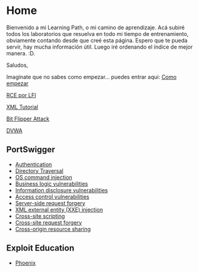 # Home
Bienvenido a mi Learning Path, o mi camino de aprendizaje. Acá subiré todos los laboratorios que resuelva en todo mi tiempo de entrenamiento, obviamente contando desde que creé esta página. Espero que te pueda servir, hay mucha información útil. Luego iré ordenando el índice de mejor manera. :D.

Saludos,

Imaginate que no sabes como empezar... puedes entrar aqui: [Como empezar](/how-to-start)

[RCE por LFI](rce-phpinfo/)

[XML Tutorial](xml-tutorial/)

[Bit Flipper Attack](bit-flipper-attack/)

[DVWA](dvwa/)

## PortSwigger

- [Authentication](authentication-ps/)
- [Directory Traversal](directory-traversal-ps/)
- [OS command injection](command-injection-ps/)
- [Business logic vulnerabilities](business-logic-ps/)
- [Information disclosure vulnerabilities](information-disclosure-ps/)
- [Access control vulnerabilities](access-control-ps/)
- [Server-side request forgery](ssrf-ps/)
- [XML external entity (XXE) injection](xxe-ps/)
- [Cross-site scripting](xss-ps/)
- [Cross-site request forgery](csrf-ps/)
- [Cross-origin resource sharing](cors-ps/)

## Exploit Education

- [Phoenix](Phoenix-EE/)